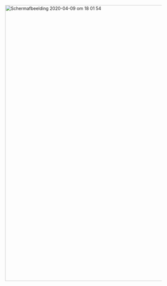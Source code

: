 <img width="889" alt="Schermafbeelding 2020-04-09 om 18 01 54" src="https://user-images.githubusercontent.com/17474099/78915458-3e73ad80-7a8c-11ea-925c-a974650ced9e.png">
